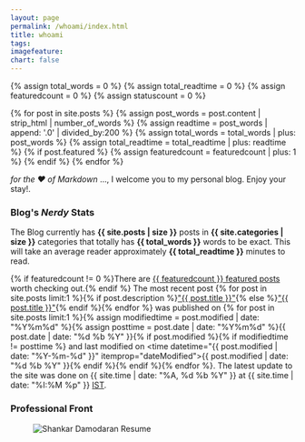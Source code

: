 ```yaml
---
layout: page
permalink: /whoami/index.html
title: whoami
tags: 
imagefeature:
chart: false
---
```



{% assign total_words = 0 %}
{% assign total_readtime = 0 %}
{% assign featuredcount = 0 %}
{% assign statuscount = 0 %}

{% for post in site.posts %}
    {% assign post_words = post.content | strip_html | number_of_words %}
    {% assign readtime = post_words | append: '.0' | divided_by:200 %}
    {% assign total_words = total_words | plus: post_words %}
    {% assign total_readtime = total_readtime | plus: readtime %}
    {% if post.featured %}
    {% assign featuredcount = featuredcount | plus: 1 %}
    {% endif %}
{% endfor %}

_for the :heart: of Markdown_ ..., I welcome you to my personal blog. Enjoy your stay!.

### Blog's _Nerdy_ Stats

 The Blog currently has <b>{{ site.posts | size }}</b> posts in <b>{{ site.categories | size }}</b> categories that totally has <b>{{ total_words }}</b> words to be exact. This will take an average reader approximately <span class="time"><b>{{ total_readtime }}</b></span> minutes to read.

  {% if featuredcount != 0 %}There are <a href="{{ site.url }}/trending">{{ featuredcount }} featured posts</a> worth checking out.{% endif %} The most recent post {% for post in site.posts limit:1 %}{% if post.description %}<a href="{{ site.url }}{{ post.url }}" title="{{ post.description }}">"{{ post.title }}"</a>{% else %}<a href="{{ site.url }}{{ post.url }}" title="{{ post.description }}" title="Read more about {{ post.title }}">"{{ post.title }}"</a>{% endif %}{% endfor %} was published on {% for post in site.posts limit:1 %}{% assign modifiedtime = post.modified | date: "%Y%m%d" %}{% assign posttime = post.date | date: "%Y%m%d" %}<time datetime="{{ post.date | date_to_xmlschema }}" class="post-time">{{ post.date | date: "%d %b %Y" }}</time>{% if post.modified %}{% if modifiedtime != posttime %} and last modified on <time datetime="{{ post.modified | date: "%Y-%m-%d" }}" itemprop="dateModified">{{ post.modified | date: "%d %b %Y" }}</time>{% endif %}{% endif %}{% endfor %}. The latest update to the site was done on {{ site.time | date: "%A, %d %b %Y" }} at {{ site.time | date: "%I:%M %p" }} [IST](https://en.wikipedia.org/wiki/Indian_Standard_Time).

### Professional Front

<figure>
	<img src="{{ site.url }}/images/cvx.jpg" alt="Shankar Damodaran Resume">
</figure>
